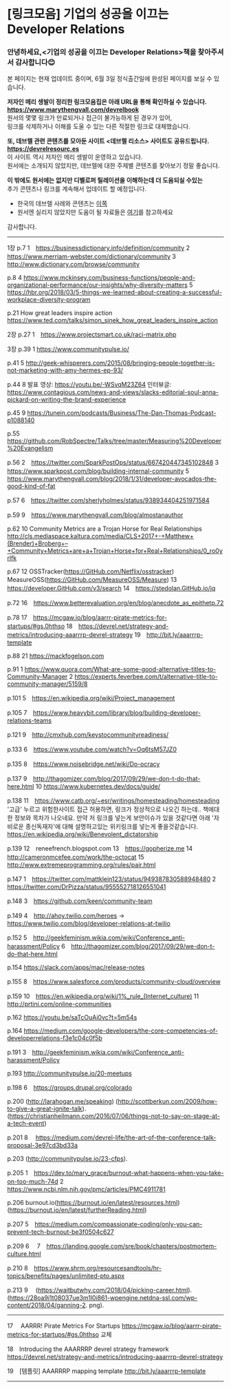 # [링크모음] 기업의 성공을 이끄는 Developer Relations

### 안녕하세요,<기업의 성공을 이끄는 Developer Relations>책을 찾아주셔서 감사합니다😊</br>
본 페이지는 현재 업데이트 중이며, 6월 3일 정식출간일에 완성된 페이지를 보실 수 있습니다. 

**저자인 메리 셍발이 정리한 링크모음집은 아래 URL을 통해 확인하실 수 있습니다.**</br>
**https://www.marythengvall.com/devrelbook** </br>
원서의 몇몇 링크가 만료되거나 접근이 불가능하게 된 경우가 있어,</br>
링크를 삭제하거나 이해를 도울 수 있는 다른 적절한 링크로 대체했습니다.

**또, 데브렐 관련 콘텐츠를 모아둔 사이트 <데브렐 리소스> 사이트도 공유드립니다.**</br>
**https://devrelresourc.es** </br>
이 사이트 역시 저자인 메리 셍발이 운영하고 있습니다.</br>
원서에는 소개되지 않았지만, 데브렐에 대한 주제별 콘텐츠를 찾아보기 정말 좋습니다.</br>

**이 밖에도 원서에는 없지만 디벨로퍼 릴레이션을 이해하는데 더 도움되실 수있는**</br>
추가 콘텐츠나 링크를 계속해서 업데이트 할 예정입니다. 
- 한국의 데브렐 사례와 콘텐츠는 [이쪽](https://github.com/silverjade/DevRel-Book/blob/main/k-devrel-case.md)
- 원서엔 실리지 않았지만 도움이 될 자료들은 [여기](https://github.com/silverjade/DevRel-Book/blob/main/devrel-resource.md)를 참고하세요

감사합니다.

---

1장
p.7
1　https://businessdictionary.info/definition/community
2　https://www.merriam-webster.com/dictionary/community
3　http://www.dictionary.com/browse/community

p.8
4 https://www.mckinsey.com/business-functions/people-and-organizational-performance/our-insights/why-diversity-matters
5 https://hbr.org/2018/03/5-things-we-learned-about-creating-a-successful-workplace-diversity-program

p.21
How great leaders inspire action
https://www.ted.com/talks/simon_sinek_how_great_leaders_inspire_action

2장
p.27
1　https://www.projectsmart.co.uk/raci-matrix.php

3장
p.39
1 https://www.communitypulse.io/

p.41
5 http://geek-whisperers.com/2015/08/bringing-people-together-is-not-marketing-with-amy-hermes-ep-93/

p.44
8 발표 영상: https://youtu.be/-WSvqM23Z64
인터뷰글: https://www.contagious.com/news-and-views/slacks-editorial-soul-anna-pickard-on-writing-the-brand-experience

p.45
9 https://tunein.com/podcasts/Business/The-Dan-Thomas-Podcast-p1088140

p.55
https://github.com/RobSpectre/Talks/tree/master/Measuring%20Developer%20Evangelism

p.56
2　https://twitter.com/SparkPostOps/status/667420447345102848
3　https://www.sparkpost.com/blog/building-internal-community
5　https://www.marythengvall.com/blog/2018/1/31/developer-avocados-the-good-kind-of-fat

p.57
6　https://twitter.com/sherlyholmes/status/938934404251971584

p.59
9　https://www.marythengvall.com/blog/almostanauthor

p.62
10 Community Metrics are a Trojan Horse for Real Relationships
http://cls.mediaspace.kaltura.com/media/CLS+2017+-+Matthew+(Brender)+Broberg+–+Community+Metrics+are+a+Trojan+Horse+for+Real+Relationships/0_ro0yrlfk

p.67
12 OSSTracker(https://GitHub.com/Netflix/osstracker)
MeasureOSS(https://GitHub.com/MeasureOSS/Measure)
13　https://developer.GitHub.com/v3/search
14　https://stedolan.GitHub.io/jq

p.72
16　https://www.betterevaluation.org/en/blog/anecdote_as_epithetp.72

p.78
17　https://mcgaw.io/blog/aarrr-pirate-metrics-for-startups/#gs.0hthso
18　https://devrel.net/strategy-and-metrics/introducing-aaarrrp-devrel-strategy
19　http://bit.ly/aaarrrp-template

p.88
21 https://mackfogelson.com

p.91
1 https://www.quora.com/What-are-some-good-alternative-titles-to-Community-Manager
2 https://experts.feverbee.com/t/alternative-title-to-community-manager/5159/8

p.101
5　https://en.wikipedia.org/wiki/Project_management

p.105
7　https://www.heavybit.com/library/blog/building-developer-relations-teams

p.121
9　http://cmxhub.com/keystocommunityreadiness/


p.133
6　https://www.youtube.com/watch?v=Oq6tsM57JZ0

p.135
8　https://www.noisebridge.net/wiki/Do-ocracy

p.137
9　http://thagomizer.com/blog/2017/09/29/we-don-t-do-that-here.html
10 https://www.kubernetes.dev/docs/guide/


p.138
11　https://www.catb.org/~esr/writings/homesteading/homesteading
'고급' 누르고 위험한사이트 접근 허용하면, 링크가 정상적으로 나오긴 하는데.. 책에대한 정보와 목차가 나오네요. 
만약 저 링크를 넣는게 보안이슈가 있을 것같다면 아래 '자비로운 종신독재자'에 대해 설명하고있는 위키링크를 넣는게 좋을것같습니다.
https://en.wikipedia.org/wiki/Benevolent_dictatorship

p.139
12　reneefrench.blogspot.com
13　https://gopherize.me
14　http://cameronmcefee.com/work/the-octocat
15　http://www.extremeprogramming.org/rules/pair.html

p.147
1　https://twitter.com/mattklein123/status/949387830588948480
2　https://twitter.com/DrPizza/status/955552718126551041

p.148
3　https://github.com/keen/community-team

p.149
4　http://ahoy.twilio.com/heroes
-> https://www.twilio.com/blog/developer-relations-at-twilio

p.152
5　http://geekfeminism.wikia.com/wiki/Conference_anti-harassment/Policy
6　http://thagomizer.com/blog/2017/09/29/we-don-t-do-that-here.html

p.154
https://slack.com/apps/mac/release-notes

p.155
8　https://www.salesforce.com/products/community-cloud/overview

p.159
10　https://en.wikipedia.org/wiki/1%_rule_(Internet_culture)
11　http://prtini.com/online-communities

p.162
https://youtu.be/saTcOuAi0vc?t=5m54s

p.164
https://medium.com/google-developers/the-core-competencies-of-developerrelations-f3e1c04c0f5b

p.191
3　http://geekfeminism.wikia.com/wiki/Conference_anti-harassment/Policy

p.193
http://communitypulse.io/20-meetups


p.198
6　https://groups.drupal.org/colorado

p.200
(http://larahogan.me/speaking)
(http://scottberkun.com/2009/how-to-give-a-great-ignite-talk).
(https://christianheilmann.com/2016/07/06/things-not-to-say-on-stage-at-a-tech-event)

p.201
8　
https://medium.com/devrel-life/the-art-of-the-conference-talk-proposal-3e97cd3bd33a

p.203
(http://communitypulse.io/23-cfps). 

p.205
1　https://dev.to/mary_grace/burnout-what-happens-when-you-take-on-too-much-74d
2　https://www.ncbi.nlm.nih.gov/pmc/articles/PMC4911781

p.206
burnout.io(https://burnout.io/en/latest/resources.html)
(https://burnout.io/en/latest/furtherReading.html)


p.207
5　https://medium.com/compassionate-coding/only-you-can-prevent-tech-burnout-be3f0504c627

p.209
6　
7　https://landing.google.com/sre/book/chapters/postmortem-culture.html

p.210
8　https://www.shrm.org/resourcesandtools/hr-topics/benefits/pages/unlimited-pto.aspx

p.213
9　 (https://waitbutwhy.com/2018/04/picking-career.html). 
(https://28oa9i1t08037ue3m1l0i861-wpengine.netdna-ssl.com/wp-content/2018/04/ganning-2.
png).

----
17　
AARRR! Pirate Metrics For Startups
https://mcgaw.io/blog/aarrr-pirate-metrics-for-startups/#gs.0hthso 교체

18　Introducing the AAARRRP devrel strategy framework
https://devrel.net/strategy-and-metrics/introducing-aaarrrp-devrel-strategy

19　[템플릿] AAARRRP mapping template
http://bit.ly/aaarrrp-template

---
